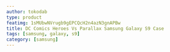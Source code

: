 ```yaml
---
author: tokodab
type: product
featimg: 1sMUbwNVrugb9gEPCQcH2n4azN3gnAPBw
title: DC Comics Heroes Vs Parallax Samsung Galaxy S9 Case
tags: [samsung, galaxy, s9]
category: [samsung]
---
```

